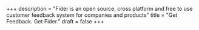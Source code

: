 +++
description = "Fider is an open source, cross platform and free to use customer feedback system for companies and products"
title = "Get Feedback. Get Fider."
draft = false
+++
